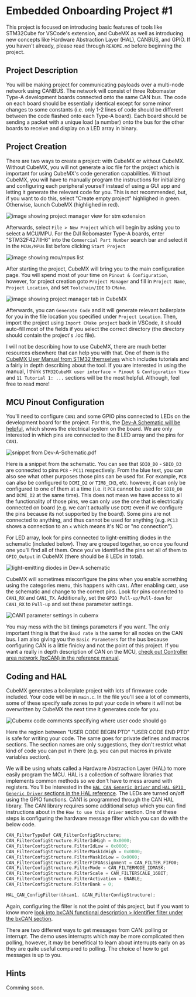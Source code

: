 # Embedded Onboarding Project #1
This project is focused on introducing basic features of tools like STM32Cube for VSCode's extension, and CubeMX as well as introducing new concepts like Hardware Abstraction Layer (HAL), CANBUS, and GPIO. If you haven't already, please read through `README.md` before beginning the project. 

## Project Description
You will be making project for communicating payloads over a multi-node network using CANBUS. The network will consist of three Robomaster Type-A development boards connected onto the same CAN bus. The code on each board should be essentially identical except for some minor changes to some constants (i.e. only 1-2 lines of code should be different between the code flashed onto each Type-A board). Each board should be sending a packet with a unique load (a number) onto the bus for the other boards to receive and display on a LED array in binary.

## Project Creation
There are two ways to create a project: with CubeMX or without CubeMX. Without CubeMX, you will not generate a ioc file for the project which is important for using CubeMX's code generation capabilities. Without CubeMX, you will have to manually program the instructions for initializing and configuring each peripheral yourself instead of using a GUI app and letting it generate the relevant code for you. This is not recommended, but, if you want to do this, select "Create empty project" highlighed in green. Otherwise, launch CubeMX (highlighed in red).

![image showing project manager view for stm extension](figures/project_creation.png)

Afterwards, select `File > New Project` which will begin by asking you to select a MCU/MPU. For the DJI Robomaster Type-A boards, enter "STM32F427IIH6" into the `Commercial Part Number` search bar and select it in the `MCUs/MPUs` list before clicking `Start Project`

![image showing mcu/mpus list](figures/cubemx_mpu_list.png)

After starting the project, CubeMX will bring you to the main configuration page. You will spend most of your time on `Pinout & Configuration`, however, for project creation goto `Project Manager` and fill in `Project Name`, `Project Location`, and set `Toolchain/IDE` to `CMake`.

![image showing project manager tab in CubeMX](figures/cubemx_project_manager.png)

Afterwards, you can `Generate Code` and it will generate relevant boilerplate for you in the file location you specified under `Project Location`. Then, import the project using `Import CMake project` back in VSCode, it should auto-fill most of the fields if you select the correct directory (the directory should contain the project's .ioc file).

I will not be describing how to use CubeMX, there are much better resources elsewhere that can help you with that. One of them is the [CubeMX User Manual from STM32 themselves](resources/CubeMX-User-Manual.pdf) which includes tutorials and a fairly in depth describing about the tool. If you are interested in using the manual, I think `STM32CubeMX user interface > Pinout & Configuration View` and `11 Tutorial 1: ...` sections will be the most helpful. Although, feel free to read more!

## MCU Pinout Configuration
You'll need to configure `CAN1` and some GPIO pins connected to LEDs on the development board for the project. For this, the [Dev-A Schematic will be helpful](resources/Dev-A-Schematic.pdf), which shows the electrical system on the board. We are only interested in which pins are connected to the 8 LED array and the pins for `CAN1`.

![snippet from Dev-A-Schematic.pdf](figures/schematic_example.png)

Here is a snippet from the schematic. You can see that `SDIO_D0` - `SDIO_D3` are connected to pins `PC8` - `PC11` respectively. From the blue text, you can also see what other purposes those pins can be used for. For example, `PC8` can also be configured to `DCMI_D2` or `TIM8_CH3`, etc. however, it can only be configured to one of them at a time (i.e. it `PC8` cannot be used for `SDIO_D0` and `DCMI_D2` at the same time). This does not mean we have access to all the functionality of those pins, we can only use the one that is electrically connected on board (e.g. we can't actually use `DCMI` even if we configure the pins because its not supported by the board). Some pins are not connected to anything, and thus cannot be used for anything (e.g. `PC13` shows a connection to an `x` which means it's NC or "no connection").

For LED array, look for pins connected to light-emitting diodes in the schematic (included below). They are grouped together, so once you found one you'll find all of them. Once you've identified the pins set all of them to `GPIO_Output` in CubeMX (there should be 8 LEDs in total).

![light-emitting diodes in Dev-A schematic](figures/light_emitting_diodes_symbols.png)

CubeMX will sometimes misconfigure the pins when you enable something using the categories menu, this happens with `CAN1`. After enabling `CAN1`, use the schematic and change to the correct pins. Look for pins connected to `CAN1_RX` and `CAN1_TX`. Additionally, set the `GPIO Pull-up/Pull-down` for `CAN1_RX` to `Pull-up` and set these parameter settings.

![CAN1 parameter settings in cubemx](figures/can_parameters.png)

You may mess with the bit timings parameters if you want. The only important thing is that the `Baud rate` is the same for all nodes on the CAN bus. I am also giving you the `Basic Parameters` for the bus because configuring CAN is a little finicky and not the point of this project. If you want a really in depth description of CAN on the MCU, [check out Controller area network (bxCAN) in the reference manual](resources/STM32F427xx-Reference-Manual.pdf).

## Coding and HAL
CubeMX generates a boilerplate project with lots of firmware code included. Your code will be in `main.c`. In the file you'll see a lot of comments, some of these specify safe zones to put your code in where it will not be overwritten by CubeMX the next time it generates code for you.

![Cubemx code comments specifying where user code should go](figures/cubemx_code_comments.png)

Here the region between "USER CODE BEGIN PTD" "USER CODE END PTD" is safe for writing your code. The same goes for private defines and macros sections. The section names are only suggestions, they don't restrict what kind of code you can put in there (e.g. you can put macros in private variables section). 

We will be using whats called a Hardware Abstraction Layer (HAL) to more easily program the MCU. HAL is a collection of software libraries that implements common methods so we don't have to mess around with registers. You'll be interested in the [`HAL CAN Generic Driver` and `HAL GPIO Generic Driver` sections in the HAL reference](resources/UM1725-STMF4-HAL-LL.pdf). The LEDs are turned on/off using the GPIO functions. CAN1 is programmed through the CAN HAL library. The CAN library requires some additional setup which you can find instructions about in the `How to use this driver` section. One of these steps is configuring the hardware message filter which you can do with the below code.

```c++
CAN_FilterTypeDef CAN_FilterConfigStructure;
CAN_FilterConfigStructure.FilterIdHigh = 0x0000;
CAN_FilterConfigStructure.FilterIdLow = 0x0000;
CAN_FilterConfigStructure.FilterMaskIdHigh = 0x0000;
CAN_FilterConfigStructure.FilterMaskIdLow = 0x0000;
CAN_FilterConfigStructure.FilterFIFOAssignment = CAN_FILTER_FIFO0;
CAN_FilterConfigStructure.FilterMode = CAN_FILTERMODE_IDMASK;
CAN_FilterConfigStructure.FilterScale = CAN_FILTERSCALE_16BIT;
CAN_FilterConfigStructure.FilterActivation = ENABLE;
CAN_FilterConfigStructure.FilterBank = 0;

HAL_CAN_ConfigFilter(&hcan1, &CAN_FilterConfigStructure);
```

Again, configuring the filter is not the point of this project, but if you want to know more [look into bxCAN functional description > Identifier filter under the bxCAN section](resources/STM32F427xx-Reference-Manual.pdf).

There are two different ways to get messages from CAN: polling or interrupt. The demo uses interrupts which may be more complicated then polling, however, it may be benefitical to learn about interrupts early on as they are quite useful compared to polling. The choice of how to get messages is up to you.

## Hints
Comming soon.